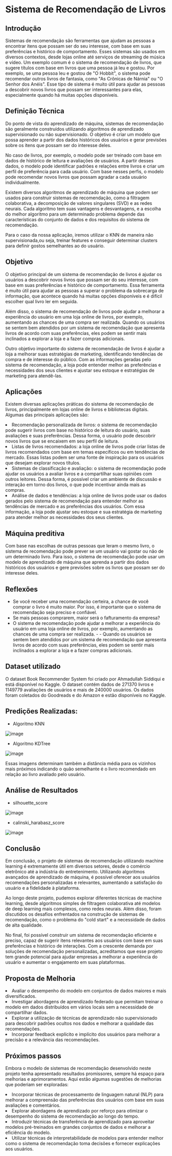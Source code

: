 # Sistema de Recomendação de Livros

## Introdução
Sistemas de recomendação são ferramentas que ajudam as pessoas a encontrar itens que possam ser do seu interesse, com base em suas preferências e histórico de comportamento. Esses sistemas são usados em diversos contextos, desde lojas online até serviços de streaming de música e vídeo. Um exemplo comum é o sistema de recomendação de livros, que sugere títulos com base em livros que uma pessoa já leu e gostou. Por exemplo, se uma pessoa leu e gostou de "O Hobbit", o sistema pode recomendar outros livros de fantasia, como "As Crônicas de Nárnia" ou "O Senhor dos Anéis". Esse tipo de sistema é muito útil para ajudar as pessoas a descobrir novos livros que possam ser interessantes para elas, especialmente quando há muitas opções disponíveis.

## Definição Técnica
Do ponto de vista do aprendizado de máquina, sistemas de recomendação são geralmente construídos utilizando algoritmos de aprendizado supervisionado ou não supervisionado. O objetivo é criar um modelo que possa aprender a partir dos dados históricos dos usuários e gerar previsões sobre os itens que possam ser do interesse deles.

No caso de livros, por exemplo, o modelo pode ser treinado com base em dados de histórico de leitura e avaliações de usuários. A partir desses dados, o modelo pode identificar padrões e relações entre livros e criar um perfil de preferência para cada usuário. Com base nesses perfis, o modelo pode recomendar novos livros que possam agradar a cada usuário individualmente.

Existem diversos algoritmos de aprendizado de máquina que podem ser usados para construir sistemas de recomendação, como a filtragem colaborativa, a decomposição de valores singulares (SVD) e as redes neurais. Cada algoritmo tem suas vantagens e desvantagens, e a escolha do melhor algoritmo para um determinado problema depende das características do conjunto de dados e dos requisitos do sistema de recomendação.

Para o caso da nossa aplicação, iremos utilizar o KNN de maneira não supervisionada,ou seja, treinar features e conseguir determinar clusters para definir gostos semelhantes ao do usuário.

## Objetivo

O objetivo principal de um sistema de recomendação de livros é ajudar os usuários a descobrir novos livros que possam ser do seu interesse, com base em suas preferências e histórico de comportamento. Essa ferramenta é muito útil para ajudar as pessoas a superar o problema da sobrecarga de informação, que acontece quando há muitas opções disponíveis e é difícil escolher qual livro ler em seguida.

Além disso, o sistema de recomendação de livros pode ajudar a melhorar a experiência do usuário em uma loja online de livros, por exemplo, aumentando as chances de uma compra ser realizada. Quando os usuários se sentem bem atendidos por um sistema de recomendação que apresenta livros de acordo com suas preferências, eles podem se sentir mais inclinados a explorar a loja e a fazer compras adicionais.

Outro objetivo importante do sistema de recomendação de livros é ajudar a loja a melhorar suas estratégias de marketing, identificando tendências de compra e de interesse do público. Com as informações geradas pelo sistema de recomendação, a loja pode entender melhor as preferências e necessidades dos seus clientes e ajustar seu estoque e estratégias de marketing para atendê-las.

## Aplicações
Existem diversas aplicações práticas do sistema de recomendação de livros, principalmente em lojas online de livros e bibliotecas digitais. Algumas das principais aplicações são:
<div>
    <li> Recomendação personalizada de livros: o sistema de recomendação pode sugerir livros com base no histórico de leitura do usuário, suas avaliações e suas preferências. Dessa forma, o usuário pode descobrir novos livros que se encaixem em seu perfil de leitura.

<li> Listas de livros recomendados: a loja online de livros pode criar listas de livros recomendados com base em temas específicos ou em tendências de mercado. Essas listas podem ser uma fonte de inspiração para os usuários que desejam explorar novos títulos.

<li> Sistemas de classificação e avaliação: o sistema de recomendação pode ajudar os usuários a avaliar livros e a compartilhar suas opiniões com outros leitores. Dessa forma, é possível criar um ambiente de discussão e interação em torno dos livros, o que pode incentivar ainda mais as compras.

<li> Análise de dados e tendências: a loja online de livros pode usar os dados gerados pelo sistema de recomendação para entender melhor as tendências de mercado e as preferências dos usuários. Com essa informação, a loja pode ajustar seu estoque e sua estratégia de marketing para atender melhor as necessidades dos seus clientes.

</div>

## Máquina preditiva

Com base nas escolhas de outras pessoas que leram o mesmo livro, o sistema de recomendação pode prever se um usuário vai gostar ou não de um determinado livro. Para isso, o sistema de recomendação pode usar um modelo de aprendizado de máquina que aprenda a partir dos dados históricos dos usuários e gere previsões sobre os livros que possam ser do interesse deles.

## Reflexões

- Se você receber uma recomendação certeira, a chance de você comprar o livro é muito maior. Por isso, é importante que o sistema de recomendação seja preciso e confiável.
- Se mais pessoas comprarem, maior será o fafturamento da empresa?
-  O sistema de recomendação pode ajudar a melhorar a experiência do usuário em uma loja online de livros, por exemplo, aumentando as chances de uma compra ser realizada. - - Quando os usuários se sentem bem atendidos por um sistema de recomendação que apresenta livros de acordo com suas preferências, eles podem se sentir mais inclinados a explorar a loja e a fazer compras adicionais.

## Dataset utilizado

O dataset Book Recommender System foi criado por Ahmadullah Siddiqui e está disponível no Kaggle. O dataset contém dados de 271370 livros e 1149779 avaliações de usuários e mais de 240000 usuários. Os dados foram coletados do Goodreads e do Amazon e estão disponíveis no Kaggle.

## Predições Realizadas:
- Algoritmo KNN

![image](https://github.com/gabri190/Recommended-books-system/assets/72319195/ad8b07c1-c90f-482f-b2fb-c325c9c39df9)

- Algoritmo KDTree

![image](https://github.com/gabri190/Recommended-books-system/assets/72319195/7c5b9361-a5e4-4b5a-ad8f-89f05c9d073c)

Essas imagens determinam também a distância média para os vizinhos mais próximos indicando o quão semelhante é o livro recomendado em relação ao livro avaliado pelo usuário.

## Análise de Resultados
- silhouette_score
	
![image](https://github.com/gabri190/Recommended-books-system/assets/72319195/dde10693-f5a6-4841-a43d-56e94288b41d)

- calinski_harabasz_score

![image](https://github.com/gabri190/Recommended-books-system/assets/72319195/c1eddc88-8cc1-47e3-97d6-bbf4d0f387ab)

## Conclusão
Em conclusão, o projeto de sistemas de recomendação utilizando machine learning é extremamente útil em diversos setores, desde o comércio eletrônico até a indústria do entretenimento. Utilizando algoritmos avançados de aprendizado de máquina, é possível oferecer aos usuários recomendações personalizadas e relevantes, aumentando a satisfação do usuário e a fidelidade à plataforma.

Ao longo deste projeto, pudemos explorar diferentes técnicas de machine learning, desde algoritmos simples de filtragem colaborativa até modelos de deep learning mais complexos, como redes neurais. Além disso, foram discutidos os desafios enfrentados na construção de sistemas de recomendação, como o problema do "cold start" e a necessidade de dados de alta qualidade.

No final, foi possível construir um sistema de recomendação eficiente e preciso, capaz de sugerir itens relevantes aos usuários com base em suas preferências e histórico de interações. Com a crescente demanda por soluções de recomendação personalizadas, acreditamos que esse projeto tem grande potencial para ajudar empresas a melhorar a experiência do usuário e aumentar o engajamento em suas plataformas.

## Proposta de Melhoria
<div>
<li> Avaliar o desempenho do modelo em conjuntos de dados maiores e mais diversificados.
<li> Investigar abordagens de aprendizado federado que permitam treinar o modelo em dados distribuídos em vários locais sem a necessidade de compartilhar dados.
<li> Explorar a utilização de técnicas de aprendizado não supervisionado para descobrir padrões ocultos nos dados e melhorar a qualidade das recomendações.
<li> Incorporar feedback explícito e implícito dos usuários para melhorar a precisão e a relevância das recomendações.
</div>

## Próximos passos

Embora o modelo de sistemas de recomendação desenvolvido neste projeto tenha apresentado resultados promissores, sempre há espaço para melhorias e aprimoramentos. Aqui estão algumas sugestões de melhorias que poderiam ser exploradas:
<div>
<li> Incorporar técnicas de processamento de linguagem natural (NLP) para melhorar a compreensão das preferências dos usuários com base em suas avaliações e comentários.
<li> Explorar abordagens de aprendizado por reforço para otimizar o desempenho do sistema de recomendação ao longo do tempo.
<li> Introduzir técnicas de transferência de aprendizado para aproveitar modelos pré-treinados em grandes conjuntos de dados e melhorar a eficiência do modelo.
<li> Utilizar técnicas de interpretabilidade de modelos para entender melhor como o sistema de recomendação toma decisões e fornecer explicações aos usuários.


</div>

